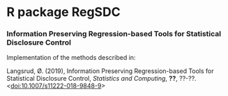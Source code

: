 #  R package RegSDC

### Information Preserving Regression-based Tools for Statistical Disclosure Control

Implementation of the methods described in: 


Langsrud, Ø. (2019), Information Preserving Regression-based Tools for Statistical Disclosure Control, *Statistics and Computing*, **??**, ??-??. <br>
 <[doi:10.1007/s11222-018-9848-9](https://dx.doi.org/10.1007/s11222-018-9848-9)> <br>
 